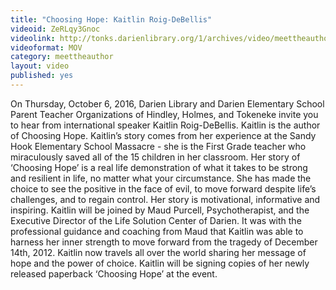 ```yaml
---
title: "Choosing Hope: Kaitlin Roig-DeBellis"
videoid: ZeRLqy3Gnoc
videolink: http://tonks.darienlibrary.org/1/archives/video/meettheauthor/20160914_jay_greenfield.mov
videoformat: MOV
category: meettheauthor
layout: video
published: yes
---
```


On Thursday, October 6, 2016, Darien Library and Darien Elementary School Parent Teacher Organizations of Hindley, Holmes, and Tokeneke invite you to hear from international speaker Kaitlin Roig-DeBellis. Kaitlin is the author of Choosing Hope.
Kaitlin’s story comes from her experience at the Sandy Hook Elementary School Massacre - she is the First Grade teacher who miraculously saved all of the 15 children in her classroom. Her story of ‘Choosing Hope’ is a real life demonstration of what it takes to be strong and resilient in life, no matter what your circumstance. She has made the choice to see the positive in the face of evil, to move forward despite life’s challenges, and to regain control.
Her story is motivational, informative and inspiring.
Kaitlin will be joined by Maud Purcell, Psychotherapist, and the Executive Director of the Life Solution Center of Darien. It was with the professional guidance and coaching from Maud that Kaitlin was able to harness her inner strength to move forward from the tragedy of December 14th, 2012. Kaitlin now travels all over the world sharing her message of hope and the power of choice. Kaitlin will be signing copies of her newly released paperback ‘Choosing Hope’ at the event.